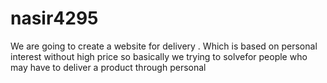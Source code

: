 # nasir4295
We are going to create a website for delivery . Which is based on personal interest without high price so basically we trying to solvefor people who may have to deliver a product through personal
